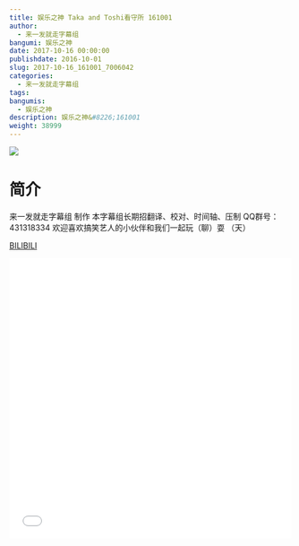 ```yaml
---
title: 娱乐之神 Taka and Toshi看守所 161001
author: 
  - 来一发就走字幕组
bangumi: 娱乐之神
date: 2017-10-16 00:00:00
publishdate: 2016-10-01
slug: 2017-10-16_161001_7006042
categories: 
  - 来一发就走字幕组
tags: 
bangumis: 
  - 娱乐之神
description: 娱乐之神&#8226;161001
weight: 38999
---
```


![](https://i.imgur.com/VpcLaxy.jpg)

# 简介  
来一发就走字幕组 制作 本字幕组长期招翻译、校对、时间轴、压制   QQ群号：431318334 欢迎喜欢搞笑艺人的小伙伴和我们一起玩（聊）耍 （天）

  [BILIBILI](https://www.bilibili.com/video/av7006042/)


  <iframe src="//www.bilibili.com/html/html5player.html?cid=11420996&aid=7006042" width="100%" height="500" frameborder="0" allowfullscreen="allowfullscreen"></iframe>
